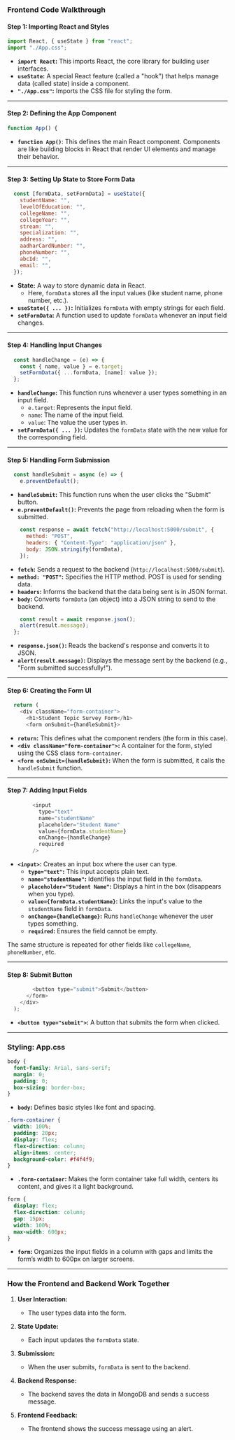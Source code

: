 ### **Frontend Code Walkthrough**

#### **Step 1: Importing React and Styles**

```javascript
import React, { useState } from "react";
import "./App.css";
```
- **`import React`:** This imports React, the core library for building user interfaces.
- **`useState`:** A special React feature (called a "hook") that helps manage data (called state) inside a component.
- **`"./App.css"`:** Imports the CSS file for styling the form.

---

#### **Step 2: Defining the App Component**

```javascript
function App() {
```
- **`function App()`**: This defines the main React component. Components are like building blocks in React that render UI elements and manage their behavior.

---

#### **Step 3: Setting Up State to Store Form Data**

```javascript
  const [formData, setFormData] = useState({
    studentName: "",
    levelOfEducation: "",
    collegeName: "",
    collegeYear: "",
    stream: "",
    specialization: "",
    address: "",
    aadharCardNumber: "",
    phoneNumber: "",
    abcId: "",
    email: "",
  });
```
- **State:** A way to store dynamic data in React.
  - Here, `formData` stores all the input values (like student name, phone number, etc.).
- **`useState({ ... })`:** Initializes `formData` with empty strings for each field.
- **`setFormData`:** A function used to update `formData` whenever an input field changes.

---

#### **Step 4: Handling Input Changes**

```javascript
  const handleChange = (e) => {
    const { name, value } = e.target;
    setFormData({ ...formData, [name]: value });
  };
```
- **`handleChange`:** This function runs whenever a user types something in an input field.
  - `e.target`: Represents the input field.
  - `name`: The name of the input field.
  - `value`: The value the user types in.
- **`setFormData({ ... })`:** Updates the `formData` state with the new value for the corresponding field.

---

#### **Step 5: Handling Form Submission**

```javascript
  const handleSubmit = async (e) => {
    e.preventDefault();
```
- **`handleSubmit`:** This function runs when the user clicks the "Submit" button.
- **`e.preventDefault()`:** Prevents the page from reloading when the form is submitted.

```javascript
    const response = await fetch("http://localhost:5000/submit", {
      method: "POST",
      headers: { "Content-Type": "application/json" },
      body: JSON.stringify(formData),
    });
```
- **`fetch`:** Sends a request to the backend (`http://localhost:5000/submit`).
- **`method: "POST"`:** Specifies the HTTP method. POST is used for sending data.
- **`headers`:** Informs the backend that the data being sent is in JSON format.
- **`body`:** Converts `formData` (an object) into a JSON string to send to the backend.

```javascript
    const result = await response.json();
    alert(result.message);
  };
```
- **`response.json()`:** Reads the backend's response and converts it to JSON.
- **`alert(result.message)`:** Displays the message sent by the backend (e.g., "Form submitted successfully!").

---

#### **Step 6: Creating the Form UI**

```javascript
  return (
    <div className="form-container">
      <h1>Student Topic Survey Form</h1>
      <form onSubmit={handleSubmit}>
```
- **`return`:** This defines what the component renders (the form in this case).
- **`<div className="form-container">`:** A container for the form, styled using the CSS class `form-container`.
- **`<form onSubmit={handleSubmit}`:** When the form is submitted, it calls the `handleSubmit` function.

---

#### **Step 7: Adding Input Fields**

```javascript
        <input
          type="text"
          name="studentName"
          placeholder="Student Name"
          value={formData.studentName}
          onChange={handleChange}
          required
        />
```
- **`<input>`:** Creates an input box where the user can type.
  - **`type="text"`:** This input accepts plain text.
  - **`name="studentName"`:** Identifies the input field in the `formData`.
  - **`placeholder="Student Name"`:** Displays a hint in the box (disappears when you type).
  - **`value={formData.studentName}`:** Links the input's value to the `studentName` field in `formData`.
  - **`onChange={handleChange}`:** Runs `handleChange` whenever the user types something.
  - **`required`:** Ensures the field cannot be empty.

The same structure is repeated for other fields like `collegeName`, `phoneNumber`, etc.

---

#### **Step 8: Submit Button**

```javascript
        <button type="submit">Submit</button>
      </form>
    </div>
  );
```
- **`<button type="submit">`:** A button that submits the form when clicked.

---

### **Styling: App.css**

```css
body {
  font-family: Arial, sans-serif;
  margin: 0;
  padding: 0;
  box-sizing: border-box;
}
```
- **`body`:** Defines basic styles like font and spacing.

```css
.form-container {
  width: 100%;
  padding: 20px;
  display: flex;
  flex-direction: column;
  align-items: center;
  background-color: #f4f4f9;
}
```
- **`.form-container`:** Makes the form container take full width, centers its content, and gives it a light background.

```css
form {
  display: flex;
  flex-direction: column;
  gap: 15px;
  width: 100%;
  max-width: 600px;
}
```
- **`form`:** Organizes the input fields in a column with gaps and limits the form’s width to 600px on larger screens.

---

### **How the Frontend and Backend Work Together**

1. **User Interaction:**
   - The user types data into the form.

2. **State Update:**
   - Each input updates the `formData` state.

3. **Submission:**
   - When the user submits, `formData` is sent to the backend.

4. **Backend Response:**
   - The backend saves the data in MongoDB and sends a success message.

5. **Frontend Feedback:**
   - The frontend shows the success message using an alert.

